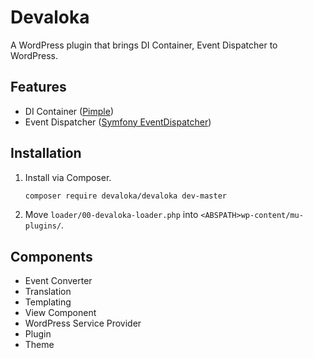 # Devaloka

A WordPress plugin that brings DI Container, Event Dispatcher to WordPress.

## Features

*   DI Container ([Pimple](https://github.com/silexphp/Pimple))
*   Event Dispatcher ([Symfony EventDispatcher](https://github.com/symfony/event-dispatcher))

## Installation

1.  Install via Composer.

    ```sh
    composer require devaloka/devaloka dev-master
    ```

2.  Move `loader/00-devaloka-loader.php` into `<ABSPATH>wp-content/mu-plugins/`.

## Components

*   Event Converter
*   Translation
*   Templating
*   View Component
*   WordPress Service Provider
*   Plugin
*   Theme
